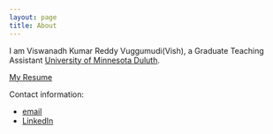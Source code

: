 ```yaml
---
layout: page
title: About
---
```




I am Viswanadh Kumar Reddy Vuggumudi(Vish), a Graduate Teaching Assistant [University of Minnesota Duluth](http://d.umn.edu/cs/). 

[My Resume]()

Contact information:

* [email](mailto:vuggu001@d_dot_umn_dot_edu)
* [LinkedIn](http://www.linkedin.com/in/viswanadhvuggumudi/)
